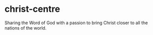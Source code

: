 # christ-centre
Sharing the Word of God with a passion to bring Christ closer to all the nations of the world.

